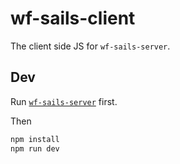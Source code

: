 # wf-sails-client
The client side JS for `wf-sails-server`.

## Dev

Run [`wf-sails-server`](https://github.com/wildfirejs/wf-sails-server) first.

Then 

```bash
npm install
npm run dev
```
